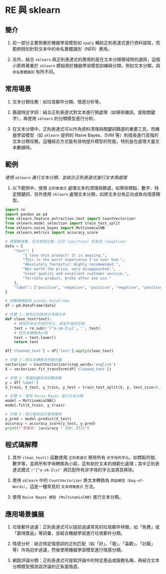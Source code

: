 # RE 與 sklearn


## 簡介

1. 前一部分主要側重於機器學習模型如 `spaCy` 輔助正則表達式進行資料提取，而範例特別針對文本中的命名實體識別（NER）應用。

2. 另外，結合 `sklearn` 與正則表達式的應用則是在文本分類領域特別適用，這個小節將著重於 `sklearn` 模組用於機器學習模型訓練與分類，例如文本分類，與 `命名實體識別` 有所不同。

## 常用場景

1. 文本分類任務：如垃圾郵件分類、情感分析等。

2. 篩選特定字詞：結合正則表達式對文本進行預處理（如移除雜訊、提取關鍵字），再使用 `sklearn` 的分類模型進行分析。

3. 在文本分類中，正則表達式可以作為資料清理與關鍵詞篩選的重要工具，而機器學習模型（如 `sklearn` 提供的 Naive Bayes、SVM 等）則擅長進行高階的文本分類任務。這種結合方式能有效地提升模型的性能，特別是在處理大量文本數據時。

## 範例

_使用 `sklearn` 進行文本分類，並結合正則表達式進行文本預處理_

1. 以下範例中，使用 `正則表達式` 處理文本的清理與篩選，如移除標點、數字、特定關鍵詞，另外使用 `sklearn` 處理文本分類，如將文本分為正向或負向情感類型。

```python
import re
import pandas as pd
from sklearn.feature_extraction.text import CountVectorizer
from sklearn.model_selection import train_test_split
from sklearn.naive_bayes import MultinomialNB
from sklearn.metrics import accuracy_score

# 模擬數據集，包含兩個分類：正向 (positive) 和負向 (negative)
data = {
    "text": [
        "I love this product! It is amazing.",
        "This is the worst experience I've ever had.",
        "Absolutely fantastic! Highly recommended.",
        "Not worth the price, very disappointed.",
        "Great quality and excellent customer service.",
        "Terrible product, broke after one use."
    ],
    "label": ["positive", "negative", "positive", "negative", "positive", "negative"]
}

# 將數據轉換為 pandas DataFrame
df = pd.DataFrame(data)

# 步驟 1：使用正則表達式清理文本
def clean_text(text):
    # 移除所有非字母的字元，保留字母和空格
    text = re.sub(r'[^a-zA-Z\s]', '', text)
    # 將文本轉換為小寫
    text = text.lower()
    return text

df['cleaned_text'] = df['text'].apply(clean_text)

# 步驟 2：將文本轉換為特徵向量
vectorizer = CountVectorizer(stop_words='english')
X = vectorizer.fit_transform(df['cleaned_text'])

# 步驟 3：準備訓練和測試數據集
y = df['label']
X_train, X_test, y_train, y_test = train_test_split(X, y, test_size=0.3, random_state=42)

# 步驟 4：使用 Naive Bayes 進行文本分類
model = MultinomialNB()
model.fit(X_train, y_train)

# 步驟 5：進行預測並計算準確率
y_pred = model.predict(X_test)
accuracy = accuracy_score(y_test, y_pred)
print(f"準確率: {accuracy * 100:.2f}%")
```


## 程式碼解釋

1. 其中 `clean_text()` 函數使用 `正則表達式` 移除所有 `非字母的字元`，如標點符號、數字等，並將所有字母轉換為小寫，這有助於文本的規範化處理；其中正則表達式模式 `r'[^a-zA-Z\s]'` 將匹配所有非字母的字元並將其移除。

2. 使用 `sklearn` 中的 `CountVectorizer` 將文本轉換為 `詞袋模型（Bag-of-Words）`，這是一種常見的 `文本特徵表示` 方法。

3. 使用 `Naive Bayes 模型 (MultinomialNB)` 進行文本分類。


## 應用場景擴展

1. 垃圾郵件過濾：正則表達式可以提前過濾常見的垃圾郵件特徵，如「免費」或「贏得獎品」等詞彙，並結合機器學習進行垃圾郵件分類。

2. 情感分析：結合特定情感詞的正則匹配（如「好」、「壞」、「喜歡」、「討厭」等）作為初步過濾，然後使用機器學習模型進行情感分類。

3. 網路評論分類：正則表達式可提取評論中的特定產品或服務名稱，再結合文本分類模型預測該評論的正負面情感。

